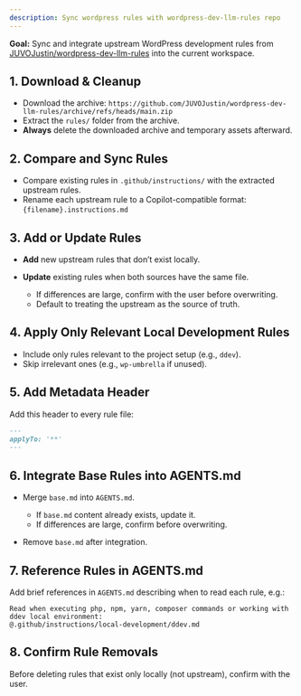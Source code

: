 ```yaml
---
description: Sync wordpress rules with wordpress-dev-llm-rules repo
---
```


**Goal:** Sync and integrate upstream WordPress development rules from [JUVOJustin/wordpress-dev-llm-rules](https://github.com/JUVOJustin/wordpress-dev-llm-rules) into the current workspace.

## **1. Download & Cleanup**
* Download the archive:
  `https://github.com/JUVOJustin/wordpress-dev-llm-rules/archive/refs/heads/main.zip`
* Extract the `rules/` folder from the archive.
* **Always** delete the downloaded archive and temporary assets afterward.


## **2. Compare and Sync Rules**
* Compare existing rules in `.github/instructions/` with the extracted upstream rules.
* Rename each upstream rule to a Copilot-compatible format:
  `{filename}.instructions.md`

## **3. Add or Update Rules**
* **Add** new upstream rules that don’t exist locally.
* **Update** existing rules when both sources have the same file.

  * If differences are large, confirm with the user before overwriting.
  * Default to treating the upstream as the source of truth.

## **4. Apply Only Relevant Local Development Rules**
* Include only rules relevant to the project setup (e.g., `ddev`).
* Skip irrelevant ones (e.g., `wp-umbrella` if unused).

## **5. Add Metadata Header**
Add this header to every rule file:

```md
---
applyTo: '**'
---
```

## **6. Integrate Base Rules into AGENTS.md**
* Merge `base.md` into `AGENTS.md`.

  * If `base.md` content already exists, update it.
  * If differences are large, confirm before overwriting.
* Remove `base.md` after integration.

## **7. Reference Rules in AGENTS.md**
Add brief references in `AGENTS.md` describing when to read each rule, e.g.:

```
Read when executing php, npm, yarn, composer commands or working with ddev local environment: 
@.github/instructions/local-development/ddev.md
```

## **8. Confirm Rule Removals**
Before deleting rules that exist only locally (not upstream), confirm with the user.